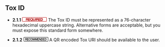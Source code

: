 Tox ID
------

- **2.1.1** ![](/badge/req.png) The Tox ID must be represented as a 76-character
  hexadecimal uppercase string. Alternative forms are acceptable, but you must
  expose this standard form somewhere.

- **2.1.2** ![](/badge/rec.png) A QR encoded Tox URI should be available to the user.
